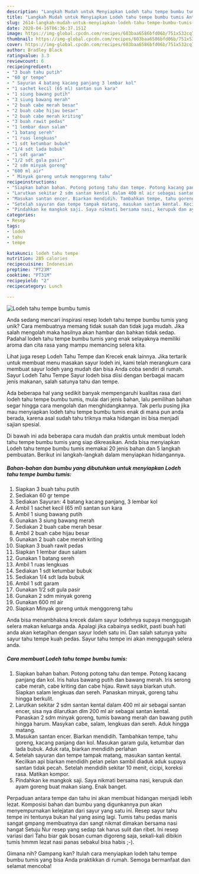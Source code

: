 ```yaml
---
description: "Langkah Mudah untuk Menyiapkan Lodeh tahu tempe bumbu tumis Anti Gagal"
title: "Langkah Mudah untuk Menyiapkan Lodeh tahu tempe bumbu tumis Anti Gagal"
slug: 2614-langkah-mudah-untuk-menyiapkan-lodeh-tahu-tempe-bumbu-tumis-anti-gagal
date: 2020-04-16T06:36:37.151Z
image: https://img-global.cpcdn.com/recipes/603baa6586bfd06b/751x532cq70/lodeh-tahu-tempe-bumbu-tumis-foto-resep-utama.jpg
thumbnail: https://img-global.cpcdn.com/recipes/603baa6586bfd06b/751x532cq70/lodeh-tahu-tempe-bumbu-tumis-foto-resep-utama.jpg
cover: https://img-global.cpcdn.com/recipes/603baa6586bfd06b/751x532cq70/lodeh-tahu-tempe-bumbu-tumis-foto-resep-utama.jpg
author: Bradley Black
ratingvalue: 3.3
reviewcount: 6
recipeingredient:
- "3 buah tahu putih"
- "60 gr tempe"
- " Sayuran 4 batang kacang panjang 3 lembar kol"
- "1 sachet kecil (65 ml) santan sun kara"
- "1 siung bawang putih"
- "3 siung bawang merah"
- "2 buah cabe merah besar"
- "2 buah cabe hijau besar"
- "2 buah cabe merah kriting"
- "3 buah rawit pedas"
- "1 lembar daun salam"
- "1 batang sereh"
- "1 ruas lengkuas"
- "1 sdt ketumbar bubuk"
- "1/4 sdt lada bubuk"
- "1 sdt garam"
- "1/2 sdt gula pasir"
- "2 sdm minyak goreng"
- "600 ml air"
- " Minyak goreng untuk menggoreng tahu"
recipeinstructions:
- "Siapkan bahan bahan. Potong potong tahu dan tempe. Potong kacang panjang dan kol. Iris halus bawang putih dan bawang merah. Iris serong cabe merah, cabe kriting dan cabe hijau. Rawit saya biarkan utuh. Siapkan salam lengkuas dan sereh. Panaskan minyak, goreng tahu hingga berkulit."
- "Larutkan sekitar 2 sdm santan kental dalam 400 ml air sebagai santan encer, sisa nya dilarutkan dlm 200 ml air sebagai santan kental. Panaskan 2 sdm minyak goreng, tumis bawang merah dan bawang putih hingga harum. Masykan cabe, salam, lengkuas dan sereh. Aduk hingga matang."
- "Masukan santan encer. Biarkan mendidih. Tambahkan tempe, tahu goreng, kacang panjang dan kol. Masukan garam gula, ketumbar dan lada bubuk. Aduk rata, biarkan mendidih perlahan"
- "Setelah sayuran dan tempe tampak matang, masukan santan kental. Kecilkan api biarkan mendidih pelan pelan sambil diaduk aduk supaya santan tidak pecah. Setelah mendidih sekitar 10 menit, cicipi, koreksi rasa. Matikan kompor."
- "Pindahkan ke mangkok saji. Saya nikmati bersama nasi, kerupuk dan ayam goreng buat makan siang. Enak banget."
categories:
- Resep
tags:
- lodeh
- tahu
- tempe

katakunci: lodeh tahu tempe 
nutrition: 285 calories
recipecuisine: Indonesian
preptime: "PT23M"
cooktime: "PT31M"
recipeyield: "2"
recipecategory: Lunch

---
```



![Lodeh tahu tempe bumbu tumis](https://img-global.cpcdn.com/recipes/603baa6586bfd06b/751x532cq70/lodeh-tahu-tempe-bumbu-tumis-foto-resep-utama.jpg)

Anda sedang mencari inspirasi resep lodeh tahu tempe bumbu tumis yang unik? Cara membuatnya memang tidak susah dan tidak juga mudah. Jika salah mengolah maka hasilnya akan hambar dan bahkan tidak sedap. Padahal lodeh tahu tempe bumbu tumis yang enak selayaknya memiliki aroma dan cita rasa yang mampu memancing selera kita.

Lihat juga resep Lodeh Tahu Tempe dan Krecek enak lainnya. Jika tertarik untuk membuat menu masakan sayur lodeh ini, kami telah merangkum cara membuat sayur lodeh yang mudah dan bisa Anda coba sendiri di rumah. Sayur Lodeh Tahu Tempe Sayur lodeh bisa diisi dengan berbagai macam jenis makanan, salah satunya tahu dan tempe.

Ada beberapa hal yang sedikit banyak mempengaruhi kualitas rasa dari lodeh tahu tempe bumbu tumis, mulai dari jenis bahan, lalu pemilihan bahan segar hingga cara mengolah dan menghidangkannya. Tak perlu pusing jika mau menyiapkan lodeh tahu tempe bumbu tumis enak di mana pun anda berada, karena asal sudah tahu triknya maka hidangan ini bisa menjadi sajian spesial.


Di bawah ini ada beberapa cara mudah dan praktis untuk membuat lodeh tahu tempe bumbu tumis yang siap dikreasikan. Anda bisa menyiapkan Lodeh tahu tempe bumbu tumis memakai 20 jenis bahan dan 5 langkah pembuatan. Berikut ini langkah-langkah dalam menyiapkan hidangannya.

<!--inarticleads1-->

##### Bahan-bahan dan bumbu yang dibutuhkan untuk menyiapkan Lodeh tahu tempe bumbu tumis:

1. Siapkan 3 buah tahu putih
1. Sediakan 60 gr tempe
1. Sediakan  Sayuran: 4 batang kacang panjang, 3 lembar kol
1. Ambil 1 sachet kecil (65 ml) santan sun kara
1. Ambil 1 siung bawang putih
1. Gunakan 3 siung bawang merah
1. Sediakan 2 buah cabe merah besar
1. Ambil 2 buah cabe hijau besar
1. Gunakan 2 buah cabe merah kriting
1. Siapkan 3 buah rawit pedas
1. Siapkan 1 lembar daun salam
1. Gunakan 1 batang sereh
1. Ambil 1 ruas lengkuas
1. Sediakan 1 sdt ketumbar bubuk
1. Sediakan 1/4 sdt lada bubuk
1. Ambil 1 sdt garam
1. Gunakan 1/2 sdt gula pasir
1. Gunakan 2 sdm minyak goreng
1. Gunakan 600 ml air
1. Siapkan  Minyak goreng untuk menggoreng tahu


Anda bisa menambhakna krecek dalam sayur lodehnya supaya menggugah selera makan keluarga anda. Apalagi jika cabainya sedikit, pasti buah hati anda akan ketagihan dengan sayur lodeh satu ini. Dan salah satunya yaitu sayur tahu tempe kuah pedas. Sayur tahu tempe ini akan menggugah selera anda. 

<!--inarticleads2-->

##### Cara membuat Lodeh tahu tempe bumbu tumis:

1. Siapkan bahan bahan. Potong potong tahu dan tempe. Potong kacang panjang dan kol. Iris halus bawang putih dan bawang merah. Iris serong cabe merah, cabe kriting dan cabe hijau. Rawit saya biarkan utuh. Siapkan salam lengkuas dan sereh. Panaskan minyak, goreng tahu hingga berkulit.
1. Larutkan sekitar 2 sdm santan kental dalam 400 ml air sebagai santan encer, sisa nya dilarutkan dlm 200 ml air sebagai santan kental. Panaskan 2 sdm minyak goreng, tumis bawang merah dan bawang putih hingga harum. Masykan cabe, salam, lengkuas dan sereh. Aduk hingga matang.
1. Masukan santan encer. Biarkan mendidih. Tambahkan tempe, tahu goreng, kacang panjang dan kol. Masukan garam gula, ketumbar dan lada bubuk. Aduk rata, biarkan mendidih perlahan
1. Setelah sayuran dan tempe tampak matang, masukan santan kental. Kecilkan api biarkan mendidih pelan pelan sambil diaduk aduk supaya santan tidak pecah. Setelah mendidih sekitar 10 menit, cicipi, koreksi rasa. Matikan kompor.
1. Pindahkan ke mangkok saji. Saya nikmati bersama nasi, kerupuk dan ayam goreng buat makan siang. Enak banget.


Perpaduan antara tempe dan tahu ini akan membuat hidangan menjadi lebih lezat. Komposisi bahan dan bumbu yang digunkannya pun akan menyempurnakan kelejatan dari sayur yang satu ini. Resep sayur tahu tempe ini tentunya bukan hal yang asing lagi. Tumis tahu pedas manis sangat gmpang membuatnya dan sangt nikmat dimakan bersama nasi hangat Setuju Nur resep yang sedap tak harus sulit dan ribet. Ini resep variasi dari Tahu biar gak bosan cuman digoreng saja, sekali-kali dibikin tumis hmmm lezat nasi panas sebakul bisa habis ;-). 

Gimana nih? Gampang kan? Itulah cara menyiapkan lodeh tahu tempe bumbu tumis yang bisa Anda praktikkan di rumah. Semoga bermanfaat dan selamat mencoba!
